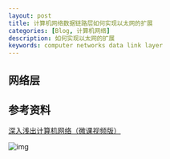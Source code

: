 ```yaml
---
layout: post
title: 计算机网络数据链路层如何实现以太网的扩展
categories: [Blog, 计算机网络]
description: 如何实现以太网的扩展
keywords: computer networks data link layer 
---
```


## 网络层



## 参考资料

[深入浅出计算机网络（微课视频版）](http://www.tup.tsinghua.edu.cn/booksCenter/book_09342101.html)

![img](https://wendaocsmaster.github.io/images/blog/093421-01.jpg)
